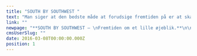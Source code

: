```yaml
---
title: "SOUTH BY SOUTHWEST "
text: "Man siger at den bedste måde at forudsige fremtiden på er at skabe den selv. Derfor sendte vi i år en håndfuld medarbejdere af sted til den anerkendte tech-festival, South by Soutwest i Austin, Texas. \n"
link: ""
newpage: "**SOUTH BY SOUTHWEST – \nFremtiden om et lille øjeblik.**\n\nMan siger at den bedste måde at forudsige fremtiden på er at skabe den selv. Derfor sendte vi i år en håndfuld medarbejdere af sted til den anerkendte tech-festival, South by Soutwest i Austin, Texas. Stedet, hvor enstor del af den digitale kommunikations-fremtid bliver til nutid. Den årlige begivenhed med over 30.000 deltagere, og keynote speakers som Barack Obama og J. J. Abrams, er en innovativ smeltedigel af robotter, droner, førerløse biler, 3D printere, branded content, social media, japanske startups og virtual reality. Buzzwords svirrer som bier i luften, men fremtidens honningkrukke er også fyldt til randen, og ikke til at komme uden om.\n\n**Rumkrig i samtalekøkkenet**\n\nVirtual reality er en af de mega trends, vi med sikkerhed vil se mere til i fremtiden. Teknologien er nu endelig nået dertil, hvor man rent faktisk et øjeblik tror på, at man befinder sig midt i en rumkrig i yderste galakse eller i en hæsblæsende rutsjebane med hovedet hængende nedad. \n\nIsenkrammet er indtil videre ikke lige kønt udadtil, men det virker overraskende godt. Det store spørgsmål er dog, hvad disse teknologier kan gøre for et brand. Er de håndgribelige bud på nye kommunikationsveje og en interaktion man næppe troede var mulig, da man trykte sine M65 foldere i start-halvfemserne? \n\n**Farvel til fitnesscentret**\n\nDe såkaldte wearables fyldte også godt op i den imponerende kongres-hal. For selvom modige projekter og produkter som Google Glass og Apple Watch ikke har været en ubetinget succes, så har de også banet vejen for andre virksomheder, der nu står klar i kulissen med deres bud på det næste nye. Lige fra Quell, som øjeblikkeligt fjerner kropssmerter, uden brug af medicin.\n\nFor ikke at tale om træningstrøjen X, der via elektroder kan påføre dine arme 20 kilos vægt og allerede i morgen kan overflødiggøre turen til fitnesscentret.\n\nEller Thync, der påvirker hjernen til enten at udsende energi eller slappe af i løbet af få sekunder, og så er vi hermed nået til veritabel hjerne-hacking. \n\n**Fremtiden kræver ansvar og respekt**\n\nEn kuriositet lige nu, men også en understregning af, at de nye teknologier, der nemt kan forblænde os, kræver både timing, ansvarlighed og respekt over for de forbrugere, der konstant bliver tæppebombet af mere og mere aggressive budskaber på samtlige platforme 24/7. \n\nHar man det for øje, er der et utal muligheder, og anvendes de rigtigt, kan det endda blive meget interessant, og ikke mindst relevant for både afsender og modtager.\n\n**Stjerneskud on demand**\n\nOg hvad har vi så lært efter fem dages hed, intensiv, inspiration i smeltediglen? Er der op og ned på noget i dette tekniske virvar?  Svaret er forholdsvist simpelt om end noget diffust: \n\nAlt kan lade sig gøre med nutidens teknologier. Hvis vi kan tænke det, kan vi lave det. Vi lever med andre ord i en tid, hvor en japansk virksomhed tilbyder stjerneskud on demand. Og her taler vi ikke om et klassisk stykke smørrebrød. \n\n**Robotterne og hjulet**\n\nDiskussionen om mennesker og maskiner har aldrig været mere aktuel. Robotter stod nærmest i kø på SXSW. Og på sigt skal vi nok vænne os til, at de ligesom hjulet og den dybe tallerken vil løse de åbenlyse problemer som mennesket står overfor. Det kan man godt diskutere om et stjerneskud on demand gør. Men den nysgerrighed, det mod og den skaber glæde, der driver dens slags spektakulære opfindelser er uden tvivl inspirerende og tankevækkende. \n\nDen vil være med til at skabe andre ideer og ny innovation. Og mon ikke det også fører til, at brands i større grad kan være med til at gøre vores hverdag og liv nemmere og mere enkelt, og ikke blot faldbyde varer og ydelser i et væk, mere eller mindre bevidstløst.\n\n**Historien er helt central**\n\nMed de nye teknologier og digitale landvindinger, kan vi måske være med til skabe en dialog og engagement, som tidligere tiders massemarkedsføring sjældent kunne opnå. \n\nOg det er her, i denne krydsild, at vi skal vænne os til at kommunikation i den grad udklækkes. Postulaternes tid er forbi, så her står vi over for en nær fremtid hvor budskaber, medier, utilities, produkter og services smelter sammen og nye begreber bliver kommunikation i sig selv, og hvor alting kultiveres og muterer konstant. Og her er vi ved en helt central ting. Den rivende, fantastiske og voldsomt inspirerende og ganske dramatiske udvikling kræver nemlig noget, der er alt andet end nyt. \n\n**Herodot.com**\n\nI virkeligheden ligeså gammel som mennesket selv: Historiefortællingen. De fortællinger som har fulgt os længere end hjulet og den dybe tallerken. Fra Herodot til Hemmingway. For hvad skal ellers holde styr på så mange tekniske finesser, medier, platforme, kanaler, utilities, og konstante granuleringer af brand, produkt og budskab?\n\n**Skrevet i sanskrit og på twitter**\n\nKald det et koncept, storytelling, en organiserende ide, en rød tråd, et blåt ocean, en platform, univers eller et purpose. Kært barn mange navne, men det er her vi stadig kan gøre en forskel som kommunikations-folk. Det er ved at skabe en samlet fortælling om et brand, at vi kan få hele den fagre nye verdens teknikaliteter og spidsfindigheder til at gøre vores kommunikation mere indsigtsfuld, mere menneskelig og mere relevant. Og det har altid været god latin i en verden hvor fortællingen altid vil overleve, uanset om den står hugget i sanskrit eller lyser på twitter.\n\n  "
cmsUserSlug: ""
date: 2016-03-08T00:00:00.000Z
position: 1
---
```


